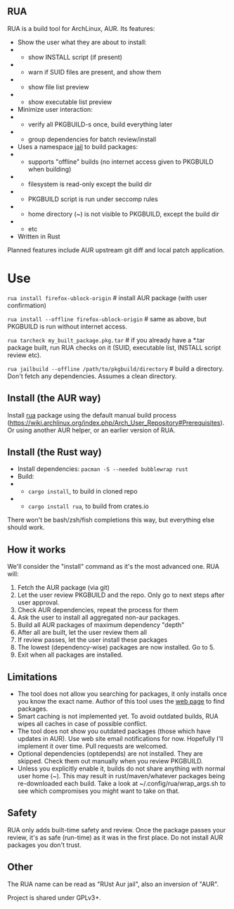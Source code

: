 ## RUA

RUA is a build tool for ArchLinux, AUR. Its features:

* Show the user what they are about to install:
* * show INSTALL script (if present)
* * warn if SUID files are present, and show them
* * show file list preview
* * show executable list preview
* Minimize user interaction:
* * verify all PKGBUILD-s once, build everything later
* * group dependencies for batch review/install
* Uses a namespace [jail](https://github.com/projectatomic/bubblewrap) to build packages:
* * supports "offline" builds (no internet access given to PKGBUILD when building)
* * filesystem is read-only except the build dir
* * PKGBUILD script is run under seccomp rules
* * home directory (~) is not visible to PKGBUILD, except the build dir
* * etc
* Written in Rust

Planned features include AUR upstream git diff and local patch application.


# Use

`rua install firefox-ublock-origin`  # install AUR package (with user confirmation)

`rua install --offline firefox-ublock-origin`  # same as above, but PKGBUILD is run without internet access.

`rua tarcheck my_built_package.pkg.tar`  # if you already have a *.tar package built, run RUA checks on it (SUID, executable list, INSTALL script review etc).

`rua jailbuild --offline /path/to/pkgbuild/directory`  # build a directory. Don't fetch any dependencies. Assumes a clean directory.


## Install (the AUR way)
Install [rua](https://aur.archlinux.org/packages/rua/) package using the default manual build process (https://wiki.archlinux.org/index.php/Arch_User_Repository#Prerequisites). Or using another AUR helper, or an earlier version of RUA.


## Install (the Rust way)
* Install dependencies: `pacman -S --needed bubblewrap rust`
* Build:
* * `cargo install`, to build in cloned repo
* * `cargo install rua`, to build from crates.io

There won't be bash/zsh/fish completions this way, but everything else should work.


## How it works
We'll consider the "install" command as it's the most advanced one. RUA will:

1. Fetch the AUR package (via git)
2. Let the user review PKGBUILD and the repo. Only go to next steps after user approval.
3. Check AUR dependencies, repeat the process for them
4. Ask the user to install all aggregated non-aur packages.
5. Build all AUR packages of maximum dependency "depth"
6. After all are built, let the user review them all
7. If review passes, let the user install these packages
8. The lowest (dependency-wise) packages are now installed. Go to 5.
9. Exit when all packages are installed.

## Limitations

* The tool does not allow you searching for packages, it only installs once you know the exact name. Author of this tool uses the [web page](https://aur.archlinux.org/packages/) to find packages.
* Smart caching is not implemented yet. To avoid outdated builds, RUA wipes all caches in case of possible conflict.
* The tool does not show you outdated packages (those which have updates in AUR). Use web site email notifications for now. Hopefully I'll implement it over time. Pull requests are welcomed.
* Optional dependencies (optdepends) are not installed. They are skipped. Check them out manually when you review PKGBUILD.
* Unless you explicitly enable it, builds do not share anything with normal user home (~). This may result in rust/maven/whatever packages being re-downloaded each build. Take a look at ~/.config/rua/wrap_args.sh to see which compromises you might want to take on that.


## Safety
RUA only adds built-time safety and review. Once the package passes your review, it's as safe (run-time) as it was in the first place. Do not install AUR packages you don't trust.


## Other

The RUA name can be read as "RUst Aur jail", also an inversion of "AUR".

Project is shared under GPLv3+.
